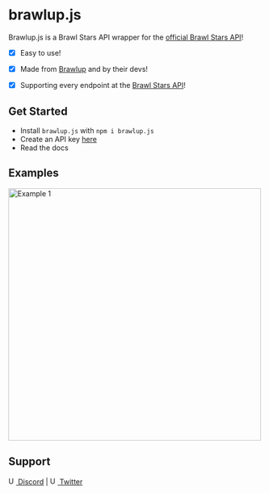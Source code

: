 # brawlup.js
Brawlup.js is a Brawl Stars API wrapper for the [official Brawl Stars API](https://developer.brawlstars.com/)!

- [x] Easy to use!
- [x] Made from [Brawlup](https://www.brawlup.tk/) and by their devs!
- [x] Supporting every endpoint at the [Brawl Stars API](https://developer.brawlstars.com/)!


## Get Started

* Install `brawlup.js` with `npm i brawlup.js`
* Create an API key [here](https://developer.brawlstars.com/#/account)
* Read the docs

## Examples
<img src="https://i.imgur.com/ZpYVebU.png" alt="Example 1" height="500">

## Support
[<img src="https://cdn.discordapp.com/emojis/855869527061561384.gif" height="15" alt="Up Bots logo"> Discord](https://discord.gg/XUuHjEbwhb) | [<img src="https://cdn.discordapp.com/emojis/855869527061561384.gif" height="15" alt="Up Bots logo"> Twitter](https://twitter.com/UpBotsOfficial)
